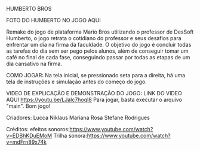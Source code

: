 HUMBERTO BROS

FOTO DO HUMBERTO NO JOGO AQUI

Remake do jogo de plataforma Mario Bros utilizando o professor de DesSoft Humberto, o jogo retrata o cotidiano do professor e seus desafios para enfrentar um dia na firma da faculdade.
O objetivo do jogo é concluir todas as tarefas do dia sem ser pego pelos alunos, além de conseguir tomar um café no final de cada fase, conseguindo passar por todas as etapas de um dia cansativo na firma.

COMO JOGAR:
Na tela inicial, se pressionado seta para a direita, há uma tela de instruções e simulação antes do começo do jogo.

VIDEO DE EXPLICAÇÃO E DEMONSTRAÇÃO DO JOGO:
LINK DO VIDEO AQUI
https://youtu.be/LJalc7hoqI8
Para jogar, basta executar o arquivo "main". Bom jogo!


Criadores:
Lucca Niklaus
Mariana Rosa
Stefane Rodrigues


Créditos:
efeitos sonoros:https://www.youtube.com/watch?v=EDBhKDuEMoM
Trilha sonora:https://www.youtube.com/watch?v=mdFrn89x74k
